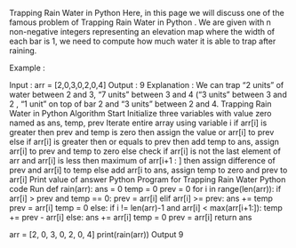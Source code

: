 Trapping Rain Water in Python
Here, in this page we  will discuss one of the famous problem of  Trapping Rain Water in Python . We are given with n non-negative integers representing an elevation map where the width of each bar is 1, we need to compute how much water it is able to trap after raining.

Example :

Input : arr = [2,0,3,0,2,0,4]
Output : 9
Explanation : We can trap “2 units” of water between 2 and 3, “7 units” between 3 and 4 (“3 units” between 3 and 2 , “1 unit” on top of bar 2 and “3 units” between 2 and 4.
Trapping Rain Water in Python
Algorithm
Start
Initialize three variables with value zero named as ans, temp, prev
Iterate entire array using variable i
if arr[i] is greater then prev and temp is zero then assign the value or arr[i] to prev
else if arr[i] is greater then or equals to prev then add temp to ans, assign arr[i] to prev and temp to zero
else check if arr[i] is not the last element of arr and arr[i] is less then maximum of arr[i+1 : ] then assign difference of prev and arr[i] to temp else add arr[i to ans, assign temp to zero and prev to arr[i]
Print value of answer
Python Program for Trapping Rain Water
Python code
Run
def rain(arr):
    ans = 0
    temp = 0
    prev = 0
    for i in range(len(arr)):
        if arr[i] > prev and temp == 0:
            prev = arr[i]
        elif arr[i] >= prev:
            ans += temp
            prev = arr[i]
            temp = 0
        else:
            if i != len(arr)-1 and arr[i] < max(arr[i+1:]):
                temp += prev - arr[i]
            else:
                ans += arr[i]
                temp = 0
                prev = arr[i]
    return ans


arr = [2, 0, 3, 0, 2, 0, 4]
print(rain(arr))
Output
9
